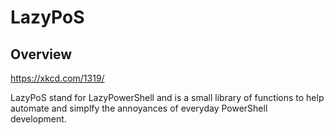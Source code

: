 # LazyPoS

## Overview
https://xkcd.com/1319/

LazyPoS stand for LazyPowerShell and is a small library of functions to help automate and simplfy the annoyances of everyday PowerShell development.  
